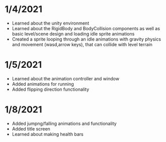 # 1/4/2021  
- Learned about the unity environment
- Learned about the RigidBody and BodyCollision components as well as basic level/scene design and loading idle sprite animations
- Created a sprite looping through an idle animations with gravity physics and movement (wasd,arrow keys), that can collide with level terrain

# 1/5/2021
- Learned about the animation controller and window 
- Added animations for running 
- Added flipping direction functionality

# 1/8/2021
- Added jumpng/falling animations and functionality
- Added title screen
- Learned about making health bars
